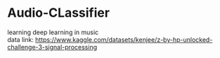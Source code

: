 # Audio-CLassifier
learning deep learning in music <br>
data link: https://www.kaggle.com/datasets/kenjee/z-by-hp-unlocked-challenge-3-signal-processing
